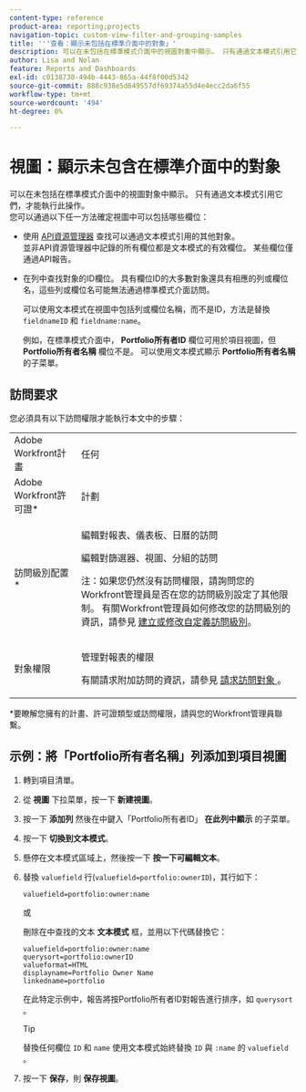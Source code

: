 ```yaml
---
content-type: reference
product-area: reporting;projects
navigation-topic: custom-view-filter-and-grouping-samples
title: '''查看：顯示未包括在標準介面中的對象」'
description: 可以在未包括在標準模式介面中的視圖對象中顯示。 只有通過文本模式引用它們，才能執行此操作。 您可以通過以下任一方式確定視圖中可以包括哪些欄位 — 「編輯我」。
author: Lisa and Nolan
feature: Reports and Dashboards
exl-id: c0138730-494b-4443-865a-44f8f00d5342
source-git-commit: 888c938e5d649557df69374a55d4e4ecc2da6f55
workflow-type: tm+mt
source-wordcount: '494'
ht-degree: 0%

---
```


# 視圖：顯示未包含在標準介面中的對象

可以在未包括在標準模式介面中的視圖對象中顯示。 只有通過文本模式引用它們，才能執行此操作。\
您可以通過以下任一方法確定視圖中可以包括哪些欄位：

* 使用 [API資源管理器](../../../wf-api/general/api-explorer.md) 查找可以通過文本模式引用的其他對象。\
   並非API資源管理器中記錄的所有欄位都是文本模式的有效欄位。 某些欄位僅通過API報告。

* 在列中查找對象的ID欄位。 具有欄位ID的大多數對象還具有相應的列或欄位名，這些列或欄位名可能無法通過標準模式介面訪問。

   可以使用文本模式在視圖中包括列或欄位名稱，而不是ID，方法是替換 `fieldnameID` 和 `fieldname:name`。

   例如，在標準模式介面中， **Portfolio所有者ID** 欄位可用於項目視圖，但 **Portfolio所有者名稱** 欄位不是。 可以使用文本模式顯示 **Portfolio所有者名稱** 的子菜單。

## 訪問要求

您必須具有以下訪問權限才能執行本文中的步驟：

<table style="table-layout:auto"> 
 <col> 
 <col> 
 <tbody> 
  <tr> 
   <td role="rowheader">Adobe Workfront計畫</td> 
   <td> <p>任何</p> </td> 
  </tr> 
  <tr> 
   <td role="rowheader">Adobe Workfront許可證*</td> 
   <td> <p>計劃 </p> </td> 
  </tr> 
  <tr> 
   <td role="rowheader">訪問級別配置*</td> 
   <td> <p>編輯對報表、儀表板、日曆的訪問</p> <p>編輯對篩選器、視圖、分組的訪問</p> <p>注：如果您仍然沒有訪問權限，請詢問您的Workfront管理員是否在您的訪問級別設定了其他限制。 有關Workfront管理員如何修改您的訪問級別的資訊，請參見 <a href="../../../administration-and-setup/add-users/configure-and-grant-access/create-modify-access-levels.md" class="MCXref xref">建立或修改自定義訪問級別</a>。</p> </td> 
  </tr> 
  <tr> 
   <td role="rowheader">對象權限</td> 
   <td> <p>管理對報表的權限</p> <p>有關請求附加訪問的資訊，請參見 <a href="../../../workfront-basics/grant-and-request-access-to-objects/request-access.md" class="MCXref xref">請求訪問對象 </a>。</p> </td> 
  </tr> 
 </tbody> 
</table>

&#42;要瞭解您擁有的計畫、許可證類型或訪問權限，請與您的Workfront管理員聯繫。

## 示例：將「Portfolio所有者名稱」列添加到項目視圖

1. 轉到項目清單。
1. 從 **視圖** 下拉菜單，按一下 **新建視圖**。

1. 按一下 **添加列** 然後在中鍵入「Portfolio所有者ID」 **在此列中顯示** 的子菜單。

1. 按一下 **切換到文本模式**。
1. 懸停在文本模式區域上，然後按一下 **按一下可編輯文本**。
1. 替換 `valuefield` 行(`valuefield=portfolio:ownerID`)，其行如下：

   ```
   valuefield=portfolio:owner:name
   ```

   或

   刪除在中查找的文本 **文本模式** 框，並用以下代碼替換它：

   ```
   valuefield=portfolio:owner:name
   querysort=portfolio:ownerID
   valueformat=HTML
   displayname=Portfolio Owner Name
   linkedname=portfolio
   ```

   在此特定示例中，報告將按Portfolio所有者ID對報告進行排序，如 `querysort` 。

   >[!TIP]
   >
   >替換任何欄位 `ID` 和 `name` 使用文本模式始終替換 `ID` 與 `:name` 的 `valuefield` 。

1. 按一下 **保存**，則 **保存視圖**。
